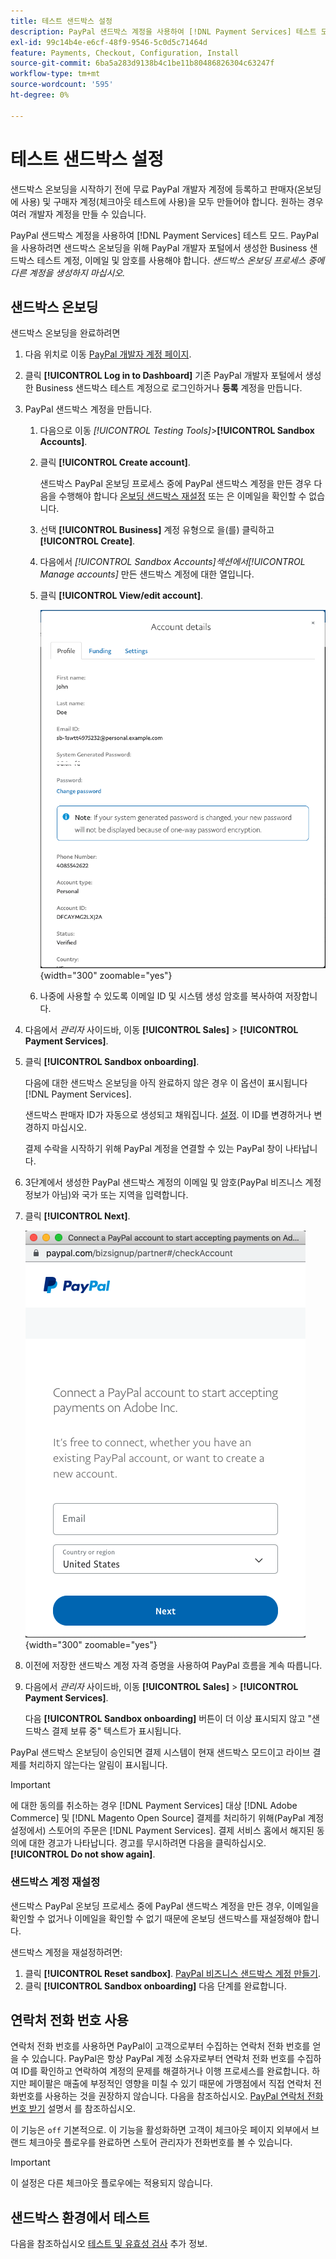 ```yaml
---
title: 테스트 샌드박스 설정
description: PayPal 샌드박스 계정을 사용하여 [!DNL Payment Services] 테스트 모드.
exl-id: 99c14b4e-e6cf-48f9-9546-5c0d5c71464d
feature: Payments, Checkout, Configuration, Install
source-git-commit: 6ba5a283d9138b4c1be11b80486826304c63247f
workflow-type: tm+mt
source-wordcount: '595'
ht-degree: 0%

---
```


# 테스트 샌드박스 설정

샌드박스 온보딩을 시작하기 전에 무료 PayPal 개발자 계정에 등록하고 판매자(온보딩에 사용) 및 구매자 계정(체크아웃 테스트에 사용)을 모두 만들어야 합니다. 원하는 경우 여러 개발자 계정을 만들 수 있습니다.

PayPal 샌드박스 계정을 사용하여 [!DNL Payment Services] 테스트 모드. PayPal을 사용하려면 샌드박스 온보딩을 위해 PayPal 개발자 포털에서 생성한 Business 샌드박스 테스트 계정, 이메일 및 암호를 사용해야 합니다. *샌드박스 온보딩 프로세스 중에 다른 계정을 생성하지 마십시오.*

## 샌드박스 온보딩

샌드박스 온보딩을 완료하려면

1. 다음 위치로 이동 [PayPal 개발자 계정 페이지](https://developer.paypal.com/developer/accounts/).
1. 클릭 **[!UICONTROL Log in to Dashboard]** 기존 PayPal 개발자 포털에서 생성한 Business 샌드박스 테스트 계정으로 로그인하거나 **등록** 계정을 만듭니다.
1. PayPal 샌드박스 계정을 만듭니다.
   1. 다음으로 이동 _[!UICONTROL Testing Tools]_>**[!UICONTROL Sandbox Accounts]**.
   1. 클릭 **[!UICONTROL Create account]**.

      샌드박스 PayPal 온보딩 프로세스 중에 PayPal 샌드박스 계정을 만든 경우 다음을 수행해야 합니다 [온보딩 샌드박스 재설정](#reset-your-sandbox-account) 또는 은 이메일을 확인할 수 없습니다.

   1. 선택 **[!UICONTROL Business]** 계정 유형으로 을(를) 클릭하고 **[!UICONTROL Create]**.
   1. 다음에서 _[!UICONTROL Sandbox Accounts]_섹션에서_[!UICONTROL Manage accounts]_ 만든 샌드박스 계정에 대한 열입니다.
   1. 클릭 **[!UICONTROL View/edit account]**.

      ![PayPal - 샌드박스 계정 보기/편집](assets/onboarding-viewedit-sandbox.png){width="300" zoomable="yes"}

   1. 나중에 사용할 수 있도록 이메일 ID 및 시스템 생성 암호를 복사하여 저장합니다.

1. 다음에서 _관리자_ 사이드바, 이동 **[!UICONTROL Sales]** > **[!UICONTROL Payment Services]**.
1. 클릭 **[!UICONTROL Sandbox onboarding]**.

   다음에 대한 샌드박스 온보딩을 아직 완료하지 않은 경우 이 옵션이 표시됩니다 [!DNL Payment Services].

   샌드박스 판매자 ID가 자동으로 생성되고 채워집니다. [설정](settings.md). 이 ID를 변경하거나 변경하지 마십시오.

   결제 수락을 시작하기 위해 PayPal 계정을 연결할 수 있는 PayPal 창이 나타납니다.

1. 3단계에서 생성한 PayPal 샌드박스 계정의 이메일 및 암호(PayPal 비즈니스 계정 정보가 아님)와 국가 또는 지역을 입력합니다.
1. 클릭 **[!UICONTROL Next]**.

   ![PayPal - 결제를 위한 PayPal 계정 연결](assets/paypal-connectacct.png){width="300" zoomable="yes"}

1. 이전에 저장한 샌드박스 계정 자격 증명을 사용하여 PayPal 흐름을 계속 따릅니다.
1. 다음에서 _관리자_ 사이드바, 이동 **[!UICONTROL Sales]** > **[!UICONTROL Payment Services]**.

   다음 **[!UICONTROL Sandbox onboarding]** 버튼이 더 이상 표시되지 않고 &quot;샌드박스 결제 보류 중&quot; 텍스트가 표시됩니다.

PayPal 샌드박스 온보딩이 승인되면 결제 시스템이 현재 샌드박스 모드이고 라이브 결제를 처리하지 않는다는 알림이 표시됩니다.

>[!IMPORTANT]
>
>에 대한 동의를 취소하는 경우 [!DNL Payment Services] 대상 [!DNL Adobe Commerce] 및 [!DNL Magento Open Source] 결제를 처리하기 위해(PayPal 계정 설정에서) 스토어의 주문은 [!DNL Payment Services]. 결제 서비스 홈에서 해지된 동의에 대한 경고가 나타납니다. 경고를 무시하려면 다음을 클릭하십시오. **[!UICONTROL Do not show again]**.

### 샌드박스 계정 재설정

샌드박스 PayPal 온보딩 프로세스 중에 PayPal 샌드박스 계정을 만든 경우, 이메일을 확인할 수 없거나 이메일을 확인할 수 없기 때문에 온보딩 샌드박스를 재설정해야 합니다.

샌드박스 계정을 재설정하려면:

1. 클릭 **[!UICONTROL Reset sandbox]**. [PayPal 비즈니스 샌드박스 계정 만들기](https://developer.paypal.com/docs/api-basics/sandbox/accounts/#create-a-business-sandbox-account).
1. 클릭 **[!UICONTROL Sandbox onboarding]** 다음 단계를 완료합니다.

## 연락처 전화 번호 사용

연락처 전화 번호를 사용하면 PayPal이 고객으로부터 수집하는 연락처 전화 번호를 얻을 수 있습니다. PayPal은 항상 PayPal 계정 소유자로부터 연락처 전화 번호를 수집하여 ID를 확인하고 연락하여 계정의 문제를 해결하거나 이행 프로세스를 완료합니다. 하지만 페이팔은 매출에 부정적인 영향을 미칠 수 있기 때문에 가맹점에서 직접 연락처 전화번호를 사용하는 것을 권장하지 않습니다. 다음을 참조하십시오. [PayPal 연락처 전화 번호 받기](https://developer.paypal.com/docs/admin/checkout-settings/#get-contact-telephone-numbers) 설명서 를 참조하십시오.

이 기능은 `off` 기본적으로. 이 기능을 활성화하면 고객이 체크아웃 페이지 외부에서 브랜드 체크아웃 플로우를 완료하면 스토어 관리자가 전화번호를 볼 수 있습니다.

>[!IMPORTANT]
>
>이 설정은 다른 체크아웃 플로우에는 적용되지 않습니다.

## 샌드박스 환경에서 테스트

다음을 참조하십시오 [테스트 및 유효성 검사](test-validate.md) 추가 정보.
